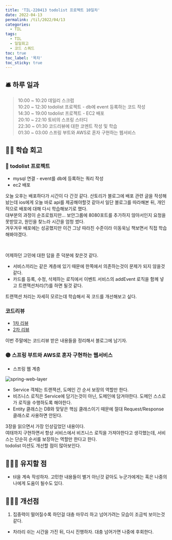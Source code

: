 ```yaml
---
title: 'TIL-220413 todolist 프로젝트 10일차'
date: 2022-04-13
permalink: /til/2022/04/13
categories:
  - TIL
tags:
  - TIL
  - 일일회고
  - 코드 스쿼드
toc: true
toc_label: '목차'
toc_sticky: true
---
```


<!--more-->


## 🛎 **하루 일과**

> 10:00 ~ 10:20 데일리 스크럼  
> 10:20 ~ 12:30 todolist 프로젝트 - db에 event 등록하는 코드 작성  
> 14:30 ~ 19:00 todolist 프로젝트 - EC2 배포  
> 20:10 ~ 22:10 토비의 스프링 스터디  
> 22:30 ~ 01:30 코드리뷰에 대한 코멘트 작성 및 학습   
> 01:30 ~ 03:00 스프링 부트와 AWS로 혼자 구현하는 웹서비스

## 👨‍💻 **학습 회고**

### **🤝 todolist 프로젝트**

- mysql 연결 - event를 db에 등록하는 쿼리 작성
- ec2 배포

오늘 오후는 배포하다가 시간이 다 간것 같다. 산토리가 블로그에 배포 관련 글을 작성해놨는데 ios에게 오늘 바로 api를 제공해야할것 같아서 일단 블로그를 따라해본 뒤, 개인적으로 배포에 대해 다시 학습해보기로 했다.  
대부분의 과정이 순조로웠지만... 보안그룹에 8080포트를 추가하지 않아서인지 요청을 못받았고, 원인을 찾느라 시간을 엄청 썼다.  
겨우겨우 배포에는 성공했지만 이건 그냥 따라친 수준이라 이동욱님 책보면서 직접 학습해봐야겠다.

<br>

어제하던 고민에 대한 답을 준 덕분에 찾은것 같다.  

- 서비스끼리는 같은 계층에 있기 때문에 한쪽에서 의존하는것이 문제가 되지 않을것 같다.
- 카드를 등록, 수정, 삭제하는 로직에서 이벤트 서비스의 addEvent 로직을 함께 넣고 트랜잭션처리(?)를 하면 될것 같다.

트랜잭션 처리는 자세히 모르는데 학습해서 꼭 코드를 개선해보고 싶다.


### **코드리뷰**

- [1차 리뷰](https://github.com/codesquad-members-2022/todo-list/pull/15)
- [2차 리뷰](https://github.com/codesquad-members-2022/todo-list/pull/85)

이번 주말에는 코드리뷰 받은 내용들을 정리해서 블로그에 남기자.

### **🟣 스프링 부트와 AWS로 혼자 구현하는 웹서비스**

- 스프링 웹 계층

![spring-web-layer](https://user-images.githubusercontent.com/57708971/163024362-1574473f-b320-4054-9174-d45aae596294.png)

- Service 객체는 트랜잭션, 도메인 간 순서 보장의 역할만 한다.
- 비즈니스 로직은 Service에 담기는것이 아닌, 도메인에 담겨야한다. 도메인 스스로가 로직을 수행하도록 해야한다.
- Entity 클래스는 DB와 맞닿은 핵심 클래스이기 때문에 절대 Request/Response 클래스로 사용하면 안된다.

3장을 읽으면서 가장 인상깊었던 내용이다.  
여태까지 구현하면서 항상 서비스에서 비즈니스 로직을 가져야한다고 생각했는데, 서비스는 단순히 순서를 보장하는 역할만 한다고 한다.  
todolist 미션도 개선할 점이 많아보인다.

## 🚴🏻‍♂️ 유지할 점

- til을 계속 작성하자. 고민한 내용들이 별거 아닌것 같아도 누군가에게는 혹은 나중의 나에게 도움이 될수도 있다.  

## 💁🏻‍♂️ 개선점

1. 집중력이 떨어질수록 하던걸 대충 마무리 하고 넘어가려는 모습이 조금씩 보이는것 같다.
- 차라리 쉬는 시간을 가진 뒤, 다시 진행하자. 대충 넘어가면 나중에 후회한다.

